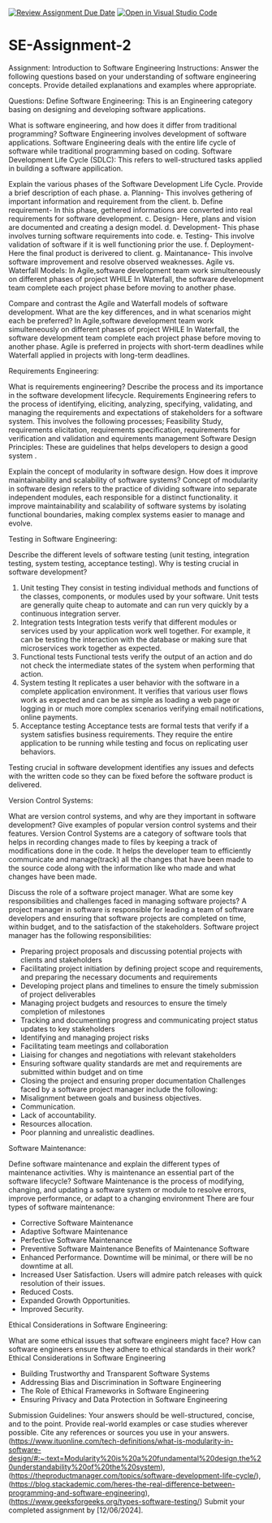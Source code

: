 [![Review Assignment Due Date](https://classroom.github.com/assets/deadline-readme-button-24ddc0f5d75046c5622901739e7c5dd533143b0c8e959d652212380cedb1ea36.svg)](https://classroom.github.com/a/-ucQIGTc)
[![Open in Visual Studio Code](https://classroom.github.com/assets/open-in-vscode-718a45dd9cf7e7f842a935f5ebbe5719a5e09af4491e668f4dbf3b35d5cca122.svg)](https://classroom.github.com/online_ide?assignment_repo_id=15264824&assignment_repo_type=AssignmentRepo)
# SE-Assignment-2
Assignment: Introduction to Software Engineering
Instructions:
Answer the following questions based on your understanding of software engineering concepts. Provide detailed explanations and examples where appropriate.

Questions:
Define Software Engineering: This is an Engineering category basing on designing and developing software applications.

What is software engineering, and how does it differ from traditional programming? Software Engineering involves development of software applications. Software Engineering deals with the entire life cycle of software while traditional programming based on coding.
Software Development Life Cycle (SDLC): This refers to well-structured tasks applied in building a software appilication.

Explain the various phases of the Software Development Life Cycle. Provide a brief description of each phase. a. Planning- This involves gethering of important information and requirement from the client. b. Define requirement- In this phase, gethered informations are converted into real requirements for software development. c. Design- Here, plans and vision are documented and creating a design model. d. Development- This phase involves turning software requirements into code. e. Testing- This involve validation of software if it is well functioning prior the use. f. Deployment- Here the final product is derivered to client. g. Maintanance- This involve software improvement and resolve observed weaknesses.
Agile vs. Waterfall Models: In Agile,software development team work simulteneously on different phases of project WHILE In Waterfall, the software development team complete each project phase before moving to another phase.

Compare and contrast the Agile and Waterfall models of software development. What are the key differences, and in what scenarios might each be preferred? In Agile,software development team work simulteneously on different phases of project WHILE In Waterfall, the software development team complete each project phase before moving to another phase. Agile is preferred in projects with short-term deadlines while Waterfall applied in projects with long-term deadlines.

Requirements Engineering:

What is requirements engineering? Describe the process and its importance in the software development lifecycle. Requirements Engineering refers to the process of identifying, eliciting, analyzing, specifying, validating, and managing the requirements and expectations of stakeholders for a software system. This involves the following processes; Feasibility Study, requirements elicitation, requirements specification, requirements for verification and validation and equirements management
Software Design Principles: These are guidelines that helps developers to design a good system .

Explain the concept of modularity in software design. How does it improve maintainability and scalability of software systems? Concept of modularity in software design refers to the practice of dividing software into separate independent modules, each responsible for a distinct functionality. it improve maintainability and scalability of software systems by isolating functional boundaries, making complex systems easier to manage and evolve. 

Testing in Software Engineering:

Describe the different levels of software testing (unit testing, integration testing, system testing, acceptance testing). Why is testing crucial in software development? 
1. Unit testing
They consist in testing individual methods and functions of the classes, components, or modules used by your software. Unit tests are generally quite cheap to automate and can run very quickly by a continuous integration server.
2. Integration tests
Integration tests verify that different modules or services used by your application work well together. For example, it can be testing the interaction with the database or making sure that microservices work together as expected. 
3. Functional tests
Functional tests verify the output of an action and do not check the intermediate states of the system when performing that action.
4. System testing
It replicates a user behavior with the software in a complete application environment. It verifies that various user flows work as expected and can be as simple as loading a web page or logging in or much more complex scenarios verifying email notifications, online payments.
5. Acceptance testing
Acceptance tests are formal tests that verify if a system satisfies business requirements. They require the entire application to be running while testing and focus on replicating user behaviors.

Testing crucial in software development identifies any issues and defects with the written code so they can be fixed before the software product is delivered. 

Version Control Systems:

What are version control systems, and why are they important in software development? Give examples of popular version control systems and their features.
Version Control Systems are a category of software tools that helps in recording changes made to files by keeping a track of modifications done in the code. It helps the developer team to efficiently communicate and manage(track) all the changes that have been made to the source code along with the information like who made and what changes have been made. 

Discuss the role of a software project manager. What are some key responsibilities and challenges faced in managing software projects?
A project manager in software is responsible for leading a team of software developers and ensuring that software projects are completed on time, within budget, and to the satisfaction of the stakeholders.
Software project manager has the following responsibilities:
- Preparing project proposals and discussing potential projects with clients and stakeholders
- Facilitating project initiation by defining project scope and requirements, and preparing the necessary documents and requirements
- Developing project plans and timelines to ensure the timely submission of project deliverables
- Managing project budgets and resources to ensure the timely completion of milestones
- Tracking and documenting progress and communicating project status updates to key stakeholders
- Identifying and managing project risks
- Facilitating team meetings and collaboration
- Liaising for changes and negotiations with relevant stakeholders
- Ensuring software quality standards are met and requirements are submitted within budget and on time
- Closing the project and ensuring proper documentation
Challenges faced by a software project manager include the following:
- Misalignment between goals and business objectives.
- Communication.
- Lack of accountability.
- Resources allocation.
- Poor planning and unrealistic deadlines.
  
Software Maintenance:

Define software maintenance and explain the different types of maintenance activities. Why is maintenance an essential part of the software lifecycle?
Software Maintenance is the process of modifying, changing, and updating a software system or module to resolve errors, improve performance, or adapt to a changing environment
There are four types of software maintenance:
- Corrective Software Maintenance
- Adaptive Software Maintenance
- Perfective Software Maintenance
- Preventive Software Maintenance
Benefits of Maintenance Software
- Enhanced Performance. Downtime will be minimal, or there will be no downtime at all.
- Increased User Satisfaction. Users will admire patch releases with quick resolution of their issues.
- Reduced Costs.
- Expanded Growth Opportunities.
- Improved Security.
  
Ethical Considerations in Software Engineering:

What are some ethical issues that software engineers might face? How can software engineers ensure they adhere to ethical standards in their work?
Ethical Considerations in Software Engineering
- Building Trustworthy and Transparent Software Systems
- Addressing Bias and Discrimination in Software Engineering
- The Role of Ethical Frameworks in Software Engineering
- Ensuring Privacy and Data Protection in Software Engineering

Submission Guidelines:
Your answers should be well-structured, concise, and to the point.
Provide real-world examples or case studies wherever possible.
Cite any references or sources you use in your answers. (https://www.ituonline.com/tech-definitions/what-is-modularity-in-software-design/#:~:text=Modularity%20is%20a%20fundamental%20design,the%20understandability%20of%20the%20system), (https://theproductmanager.com/topics/software-development-life-cycle/), (https://blog.stackademic.com/heres-the-real-difference-between-programming-and-software-engineering), (https://www.geeksforgeeks.org/types-software-testing/)
Submit your completed assignment by [12/06/2024].

